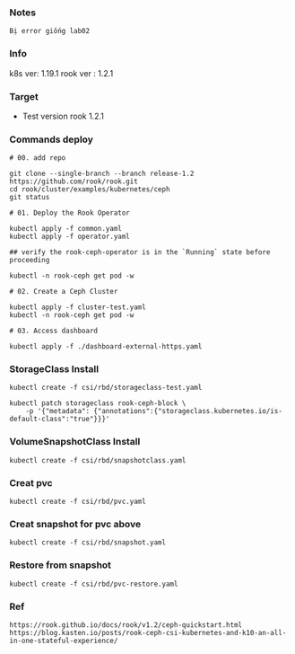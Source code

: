 ###  Notes
```
Bị error giống lab02
```

### Info
k8s ver: 1.19.1
rook ver : 1.2.1

### Target
- Test version rook 1.2.1

### Commands deploy
```
# 00. add repo

git clone --single-branch --branch release-1.2 https://github.com/rook/rook.git
cd rook/cluster/examples/kubernetes/ceph
git status

# 01. Deploy the Rook Operator

kubectl apply -f common.yaml
kubectl apply -f operator.yaml

## verify the rook-ceph-operator is in the `Running` state before proceeding

kubectl -n rook-ceph get pod -w

# 02. Create a Ceph Cluster

kubectl apply -f cluster-test.yaml
kubectl -n rook-ceph get pod -w

# 03. Access dashboard

kubectl apply -f ./dashboard-external-https.yaml

```

### StorageClass Install
```
kubectl create -f csi/rbd/storageclass-test.yaml

kubectl patch storageclass rook-ceph-block \
    -p '{"metadata": {"annotations":{"storageclass.kubernetes.io/is-default-class":"true"}}}'

```

### VolumeSnapshotClass Install
```
kubectl create -f csi/rbd/snapshotclass.yaml
```

### Creat pvc
```
kubectl create -f csi/rbd/pvc.yaml
```

### Creat snapshot for pvc above
```
kubectl create -f csi/rbd/snapshot.yaml
```

### Restore from snapshot
```
kubectl create -f csi/rbd/pvc-restore.yaml
```

### Ref
```
https://rook.github.io/docs/rook/v1.2/ceph-quickstart.html
https://blog.kasten.io/posts/rook-ceph-csi-kubernetes-and-k10-an-all-in-one-stateful-experience/
```